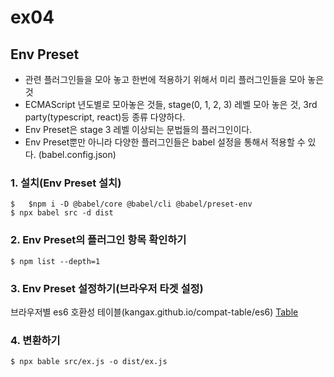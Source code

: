 # ex04

## Env Preset
- 관련 플러그인들을 모아 놓고 한번에 적용하기 위해서 미리 플러그인들을 모아 놓은 것
- ECMAScript 년도별로 모아놓은 것들, stage(0, 1, 2, 3) 레벨 모아 놓은 것, 3rd party(typescript, react)등 종류 다양하다.
- Env Preset은 stage 3 레벨 이상되는 문법들의 플러그인이다.
- Env Preset뿐만 아니라 다양한 플러그인들은 babel 설정을 통해서 적용할 수 있다. (babel.config.json)


### 1.  설치(Env Preset 설치)
    $   $npm i -D @babel/core @babel/cli @babel/preset-env
    $ npx babel src -d dist

### 2. Env Preset의 플러그인 항목 확인하기
    $ npm list --depth=1

### 3. Env Preset 설정하기(브라우저 타겟 설정)
브라우저별 es6 호환성 테이블(kangax.github.io/compat-table/es6)
[Table](kangax.github.io/compat-table/es6, "link")


###  4. 변환하기
    $ npx bable src/ex.js -o dist/ex.js
 